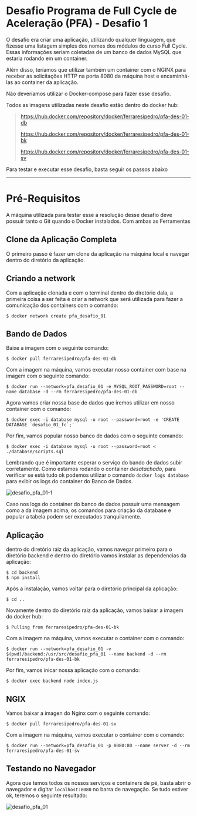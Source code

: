 # Desafio Programa de Full Cycle de Aceleração (PFA) - Desafio 1

O desafio era criar uma aplicação, utilizando qualquer linguagem, que fizesse uma listagem simples dos nomes dos módulos do curso Full Cycle. Essas informações seriam coletadas de um banco de dados MySQL que estaria rodando em um container.

Além disso, teríamos que utilizar também um container com o NGINX para receber as solicitações HTTP na porta 8080 da máquina host e encaminhá-las ao container da aplicação.

Não deveríamos utilizar o Docker-compose para fazer esse desafio.

Todos as imagens utilizadas neste desafio estão dentro do docker hub:
> https://hub.docker.com/repository/docker/ferraresipedro/pfa-des-01-db
> 
> https://hub.docker.com/repository/docker/ferraresipedro/pfa-des-01-bk
> 
> https://hub.docker.com/repository/docker/ferraresipedro/pfa-des-01-sv

Para testar e executar esse desafio, basta seguir os passos abaixo
___

# Pré-Requisitos
A máquina utilizada para testar esse a resolução desse desafio deve possuir tanto o Git quando o Docker instalados.
Com ambas as Ferramentas 

## Clone da Aplicação Completa

O primeiro passo é fazer um clone da aplicação na máquina local e navegar dentro do diretório da aplicação.

## Criando a network

Com a aplicação clonada e com o terminal dentro do diretório dala, a primeira coisa a ser feita é criar a network que será utilizada para fazer a comunicação dos containers com o comando:

```
$ docker network create pfa_desafio_01
```

## Bando de Dados

Baixe a imagem com o seguinte comando:

```
$ docker pull ferraresipedro/pfa-des-01-db
```

Com a imagem na máquina, vamos executar nosso container com base na imagem com o seguinte comando:

```
$ docker run --network=pfa_desafio_01 -e MYSQL_ROOT_PASSWORD=root --name database -d --rm ferraresipedro/pfa-des-01-db
```

Agora vamos criar nossa base de dados que iremos utilizar em nosso container com o comando:

```
$ docker exec -i database mysql -u root --password=root -e 'CREATE DATABASE `desafio_01_fc`;'
```

Por fim, vamos popular nosso banco de dados com o seguinte comando:
```
$ docker exec -i database mysql -u root --password=root < ./database/scripts.sql
```

Lembrando que é importante esperar o serviço do bando de dados subir corretamente. Como estamos rodando o container *desatachado*, para verificar se está tudo ok podemos utilizar o comando `docker logs database` para exibir os logs do container do Banco de Dados. 

![desafio_pfa_01-1](https://user-images.githubusercontent.com/8821413/116138057-bb2ef500-a6aa-11eb-96f8-32436e8cba9f.png)

Caso nos logs do container do banco de dados possuir uma mensagem como a da imagem acima, os comandos para criação da database e popular a tabela podem ser executados tranquilamente.

## Aplicação

dentro do diretório raiz da aplicação, vamos navegar primeiro para o diretório backend e dentro do diretório vamos instalar as dependencias da aplicação:

```
$ cd backend
$ npm install
```

Após a instalação, vamos voltar para o diretório principal da aplicação:

```
$ cd ..
```

Novamente dentro do diretório raiz da aplicação, vamos baixar a imagem do docker hub:

```
$ Pulling from ferraresipedro/pfa-des-01-bk
```

Com a imagem na máquina, vamos executar o container com o comando:

```
$ docker run --network=pfa_desafio_01 -v $(pwd)/backend:/usr/src/desafio_pfa_01 --name backend -d --rm ferraresipedro/pfa-des-01-bk
```

Por fim, vamos inicar nossa aplicação com o comando:

```
$ docker exec backend node index.js
```

## NGIX

Vamos baixar a imagen do Nginx com o seguinte comando:
```
$ docker pull ferraresipedro/pfa-des-01-sv
```

Com a imagem na máquina, vamos executar o container com o comando:

```
$ docker run --network=pfa_desafio_01 -p 8080:80 --name server -d --rm ferraresipedro/pfa-des-01-sv
```

## Testando no Navegador

Agora que temos todos os nossos serviços e containers de pé, basta abrir o navegador e digitar `localhost:8080` no barra de navegação. Se tudo estiver ok, teremos o seguinte resultado:

![desafio_pfa_01](https://user-images.githubusercontent.com/8821413/116136860-45765980-a6a9-11eb-8faf-fdbb42ed855e.png)
